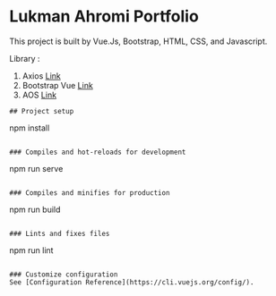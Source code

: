 # Lukman Ahromi Portfolio
This project is built by Vue.Js, Bootstrap, HTML, CSS, and Javascript.


Library :
1. Axios [Link](https://github.com/axios/axios)
2. Bootstrap Vue [Link](https://bootstrap-vue.org/)
3. AOS [Link](https://github.com/michalsnik/aos)
```
## Project setup
```
npm install
```

### Compiles and hot-reloads for development
```
npm run serve
```

### Compiles and minifies for production
```
npm run build
```

### Lints and fixes files
```
npm run lint
```

### Customize configuration
See [Configuration Reference](https://cli.vuejs.org/config/).
